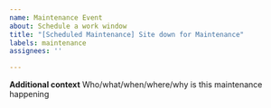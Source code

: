 ```yaml
---
name: Maintenance Event
about: Schedule a work window
title: "[Scheduled Maintenance] Site down for Maintenance"
labels: maintenance
assignees: ''

---
```


<!--
start: 2025-04-02T13:00:00.220Z
end: 2025-04-02T14:00:00.220Z
expectedDown: fermah-explorer, fermah-failtestnet, fermah-testnet
-->

**Additional context**
Who/what/when/where/why is this maintenance happening
